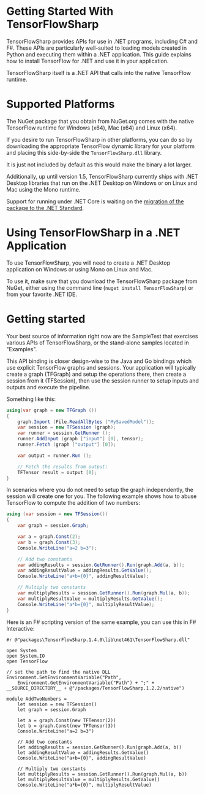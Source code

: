 # Getting Started With TensorFlowSharp

TensorFlowSharp provides APIs for use in .NET programs, including C#
and F#. These APIs are particularly well-suited to loading models
created in Python and executing them within a .NET application. This
guide explains how to install TensorFlow for .NET and use it in your application.

TensorFlowSharp itself is a .NET API that calls into the native
TensorFlow runtime.   

# Supported Platforms

The NuGet package that you obtain from NuGet.org comes with the native
TensorFlow runtime for Windows (x64), Mac (x64) and Linux (x64).    

If you desire to run TensorFlowSharp in other platforms, you can do so
by downloading the appropriate TensorFlow dynamic library for your
platform and placing this side-by-side the `TensorFlowSharp.dll` library.

It is just not included by default as this would make the binary a lot larger.

Additionally, up until version 1.5, TensorFlowSharp currently ships
with .NET Desktop libraries that run on the .NET Desktop on Windows or
on Linux and Mac using the Mono runtime.

Support for running under .NET Core is waiting on the [migration of the
package to the .NET Standard](https://github.com/migueldeicaza/TensorFlowSharp/pull/188).

# Using TensorFlowSharp in a .NET Application

To use TensorFlowSharp, you will need to create a .NET Desktop
application on Windows or using Mono on Linux and Mac.   

To use it, make sure that you download the TensorFlowSharp package
from NuGet, either using the command line (`nuget install
TensorFlowSharp`) or from your favorite .NET IDE.

# Getting started


Your best source of information right now are the SampleTest that
exercises various APIs of TensorFlowSharp, or the stand-alone samples
located in "Examples".

This API binding is closer design-wise to the Java and Go bindings
which use explicit TensorFlow graphs and sessions.  Your application
will typically create a graph (TFGraph) and setup the operations
there, then create a session from it (TFSession), then use the session
runner to setup inputs and outputs and execute the pipeline.

Something like this:

```csharp
using(var graph = new TFGraph ())
{
    graph.Import (File.ReadAllBytes ("MySavedModel"));
    var session = new TFSession (graph);
    var runner = session.GetRunner ();
    runner.AddInput (graph ["input"] [0], tensor);
    runner.Fetch (graph ["output"] [0]);

    var output = runner.Run ();

    // Fetch the results from output:
    TFTensor result = output [0];
}
```

In scenarios where you do not need to setup the graph independently,
the session will create one for you.  The following example shows how
to abuse TensorFlow to compute the addition of two numbers:

```csharp
using (var session = new TFSession())
{
    var graph = session.Graph;

    var a = graph.Const(2);
    var b = graph.Const(3);
    Console.WriteLine("a=2 b=3");

    // Add two constants
    var addingResults = session.GetRunner().Run(graph.Add(a, b));
    var addingResultValue = addingResults.GetValue();
    Console.WriteLine("a+b={0}", addingResultValue);

    // Multiply two constants
    var multiplyResults = session.GetRunner().Run(graph.Mul(a, b));
    var multiplyResultValue = multiplyResults.GetValue();
    Console.WriteLine("a*b={0}", multiplyResultValue);
}
```

Here is an F# scripting version of the same example, you can use this in F# Interactive:

```
#r @"packages\TensorFlowSharp.1.4.0\lib\net461\TensorFlowSharp.dll"

open System
open System.IO
open TensorFlow

// set the path to find the native DLL
Environment.SetEnvironmentVariable("Path", 
    Environment.GetEnvironmentVariable("Path") + ";" + __SOURCE_DIRECTORY__ + @"/packages/TensorFlowSharp.1.2.2/native")

module AddTwoNumbers = 
    let session = new TFSession()
    let graph = session.Graph

    let a = graph.Const(new TFTensor(2))
    let b = graph.Const(new TFTensor(3))
    Console.WriteLine("a=2 b=3")

    // Add two constants
    let addingResults = session.GetRunner().Run(graph.Add(a, b))
    let addingResultValue = addingResults.GetValue()
    Console.WriteLine("a+b={0}", addingResultValue)

    // Multiply two constants
    let multiplyResults = session.GetRunner().Run(graph.Mul(a, b))
    let multiplyResultValue = multiplyResults.GetValue()
    Console.WriteLine("a*b={0}", multiplyResultValue)
```

